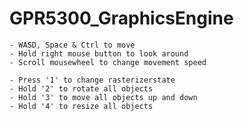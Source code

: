 # GPR5300_GraphicsEngine

    - WASD, Space & Ctrl to move
    - Hold right mouse button to look around
    - Scroll mousewheel to change movement speed

    - Press '1' to change rasterizerstate
    - Hold '2' to rotate all objects
    - Hold '3' to move all objects up and down
    - Hold '4' to resize all objects
